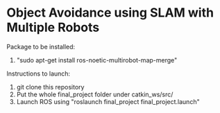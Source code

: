 # Object Avoidance using SLAM with Multiple Robots
Package to be installed:
1. "sudo apt-get install ros-noetic-multirobot-map-merge"

Instructions to launch:
1. git clone this repository
2. Put the whole final_project folder under catkin_ws/src/
3. Launch ROS using "roslaunch final_project final_project.launch"
